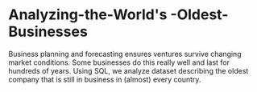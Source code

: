 # Analyzing-the-World's -Oldest-Businesses
Business planning and forecasting ensures ventures survive changing market conditions. Some businesses do this really well and last for hundreds of years. Using SQL, we analyze dataset describing the oldest company that is still in business in (almost) every country. 
